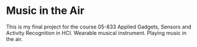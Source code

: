 # Music in the Air
This is my final project for the course 05-833 Applied Gadgets, Sensors and Activity Recognition in HCI. 
Wearable musical instrument. Playing music in the air.

